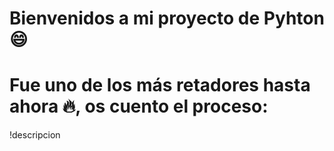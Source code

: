 # Bienvenidos a mi proyecto de Pyhton 😄
# Fue uno de los más retadores hasta ahora 🔥, os cuento el proceso:
!descripcion
